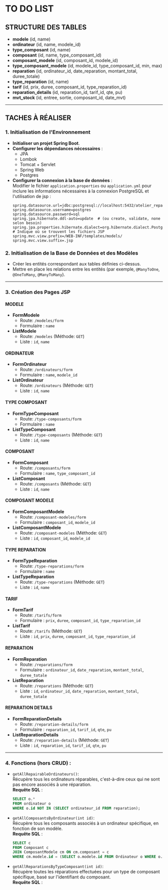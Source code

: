 # TO DO LIST

## STRUCTURE DES TABLES
  - **modele** (id, name)
  - **ordinateur** (id, name, modele_id)
  - **type_composant** (id, name)
  - **composant** (id, name, type_composant_id)
  - **composant_modele** (id, composant_id, modele_id)
  - **type_composant_modele** (id, modele_id, type_composant_id, min, max)
  - **reparation** (id, ordinateur_id, date_reparation, montant_total, duree_totale)
  - **type_reparation** (id, name)
  - **tarif** (id, prix, duree, composant_id, type_reparation_id)
  - **reparation_details** (id, reparation_id, tarif_id, qte, pu)
  - **mvt_stock** (id, entree, sortie, composant_id, date_mvt)

---

## TACHES À RÉALISER

### 1. Initialisation de l'Environnement
- **Initialiser un projet Spring Boot**.
- **Configurer les dépendances nécessaires** :
  - JPA
  - Lombok
  - Tomcat + Servlet
  - Spring Web
  - Postgres
- **Configurer la connexion à la base de données** :  
  Modifier le fichier `application.properties` ou `application.yml` pour inclure les informations nécessaires à la connexion PostgreSQL et l'utilisation de jsp :  
  ```properties
  spring.datasource.url=jdbc:postgresql://localhost:5432/atelier_reparation
  spring.datasource.username=postgres
  spring.datasource.password=sql
  spring.jpa.hibernate.ddl-auto=update  # (ou create, validate, none selon besoin)
  spring.jpa.properties.hibernate.dialect=org.hibernate.dialect.PostgreSQLDialect
  # Indique où se trouvent les fichiers JSP
  spring.mvc.view.prefix=/WEB-INF/templates/models/
  spring.mvc.view.suffix=.jsp
  ```

### 2. Initialisation de la Base de Données et des Modèles
- Créer les entités correspondant aux tables définies ci-dessus.
- Mettre en place les relations entre les entités (par exemple, `@ManyToOne`, `@OneToMany`, `@ManyToMany`).

---

### 3. Création des Pages JSP

#### **MODELE**
- **FormModele**  
  - Route: `/modeles/form`  
  - Formulaire : `name`
- **ListModele**  
  - Route: `/modeles` (Méthode: `GET`)  
  - Liste : `id`, `name`

#### **ORDINATEUR**
- **FormOrdinateur**  
  - Route: `/ordinateurs/form`  
  - Formulaire : `name`, `modele_id`
- **ListOrdinateur**  
  - Route: `/ordinateurs` (Méthode: `GET`)  
  - Liste : `id`, `name`

#### **TYPE COMPOSANT**
- **FormTypeComposant**  
  - Route: `/type-composants/form`  
  - Formulaire : `name`
- **ListTypeComposant**  
  - Route: `/type-composants` (Méthode: `GET`)  
  - Liste : `id`, `name`

#### **COMPOSANT**
- **FormComposant**  
  - Route: `/composants/form`  
  - Formulaire : `name`, `type_composant_id`
- **ListComposant**  
  - Route: `/composants` (Méthode: `GET`)  
  - Liste : `id`, `name`

#### **COMPOSANT MODELE**
- **FormComposantModele**  
  - Route: `/composant-modeles/form`  
  - Formulaire : `composant_id`, `modele_id`
- **ListComposantModele**  
  - Route: `/composant-modeles` (Méthode: `GET`)  
  - Liste : `id`, `composant_id`, `modele_id`

#### **TYPE REPARATION**
- **FormTypeReparation**  
  - Route: `/type-reparations/form`  
  - Formulaire : `name`
- **ListTypeReparation**  
  - Route: `/type-reparations` (Méthode: `GET`)  
  - Liste : `id`, `name`

#### **TARIF**
- **FormTarif**  
  - Route: `/tarifs/form`  
  - Formulaire : `prix`, `duree`, `composant_id`, `type_reparation_id`
- **ListTarif**  
  - Route: `/tarifs` (Méthode: `GET`)  
  - Liste : `id`, `prix`, `duree`, `composant_id`, `type_reparation_id`

#### **REPARATION**
- **FormReparation**  
  - Route: `/reparations/form`  
  - Formulaire : `ordinateur_id`, `date_reparation`, `montant_total`, `duree_totale`
- **ListReparation**  
  - Route: `/reparations` (Méthode: `GET`)  
  - Liste : `id`, `ordinateur_id`, `date_reparation`, `montant_total`, `duree_totale`

#### **REPARATION DETAILS**
- **FormReparationDetails**  
  - Route: `/reparation-details/form`  
  - Formulaire : `reparation_id`, `tarif_id`, `qte`, `pu`
- **ListReparationDetails**  
  - Route: `/reparation-details` (Méthode: `GET`)  
  - Liste : `id`, `reparation_id`, `tarif_id`, `qte`, `pu`

---

### 4. Fonctions (hors CRUD) :
  - `getAllRepairableOrdinateurs()`:  
    Récupère tous les ordinateurs réparables, c'est-à-dire ceux qui ne sont pas encore associés à une réparation.  
    **Requête SQL** :  
    ```sql
    SELECT o.* 
    FROM ordinateur o 
    WHERE o.id NOT IN (SELECT ordinateur_id FROM reparation);
    ```

  - `getAllComposantsByOrdinateur(int id)`:  
    Récupère tous les composants associés à un ordinateur spécifique, en fonction de son modèle.  
    **Requête SQL** :  
    ```sql
    SELECT c 
    FROM Composant c 
    JOIN ComposantModele cm ON cm.composant = c 
    WHERE cm.modele.id = (SELECT o.modele.id FROM Ordinateur o WHERE o.id = :id);
    ```

  - `getAllReparationsByTypeComposant(int id)`:  
    Récupère toutes les réparations effectuées pour un type de composant spécifique, basé sur l'identifiant du composant.  
    **Requête SQL** :
    ```sql
    ```

